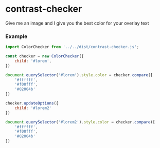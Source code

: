 # contrast-checker
Give me an image and I give you the best color for your overlay text 


### Example

```js
import ColorChecker from '../../dist/contrast-checker.js';

const checker = new ColorChecker({
    child: '#lorem',
})

document.querySelector('#lorem').style.color = checker.compare([
    '#ffffff', 
    '#f00fff', 
    '#02004b'
])

checker.updateOptions({
    child: '#lorem2'
})

document.querySelector('#lorem2').style.color = checker.compare([
    '#ffffff', 
    '#f00fff', 
    '#02004b'
])
```
